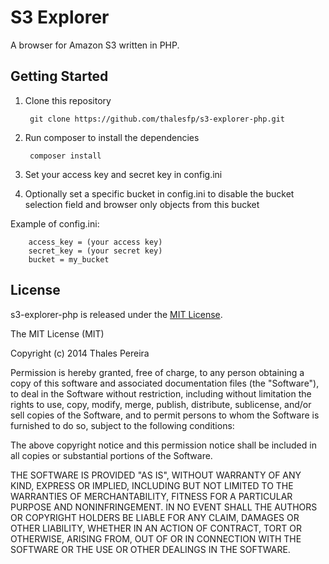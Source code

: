 S3 Explorer
===============

A browser for Amazon S3 written in PHP.

## Getting Started

1. Clone this repository

        git clone https://github.com/thalesfp/s3-explorer-php.git

2. Run composer to install the dependencies

        composer install

3. Set your access key and secret key in config.ini
4. Optionally set a specific bucket in config.ini to disable the bucket selection field and browser only objects from this bucket

Example of config.ini:
        
        access_key = (your access key)
        secret_key = (your secret key)
        bucket = my_bucket

## License

s3-explorer-php is released under the [MIT License](http://www.opensource.org/licenses/MIT).

The MIT License (MIT)

Copyright (c) 2014 Thales Pereira

Permission is hereby granted, free of charge, to any person obtaining a copy
of this software and associated documentation files (the "Software"), to deal
in the Software without restriction, including without limitation the rights
to use, copy, modify, merge, publish, distribute, sublicense, and/or sell
copies of the Software, and to permit persons to whom the Software is
furnished to do so, subject to the following conditions:

The above copyright notice and this permission notice shall be included in
all copies or substantial portions of the Software.

THE SOFTWARE IS PROVIDED "AS IS", WITHOUT WARRANTY OF ANY KIND, EXPRESS OR
IMPLIED, INCLUDING BUT NOT LIMITED TO THE WARRANTIES OF MERCHANTABILITY,
FITNESS FOR A PARTICULAR PURPOSE AND NONINFRINGEMENT. IN NO EVENT SHALL THE
AUTHORS OR COPYRIGHT HOLDERS BE LIABLE FOR ANY CLAIM, DAMAGES OR OTHER
LIABILITY, WHETHER IN AN ACTION OF CONTRACT, TORT OR OTHERWISE, ARISING FROM,
OUT OF OR IN CONNECTION WITH THE SOFTWARE OR THE USE OR OTHER DEALINGS IN
THE SOFTWARE.
